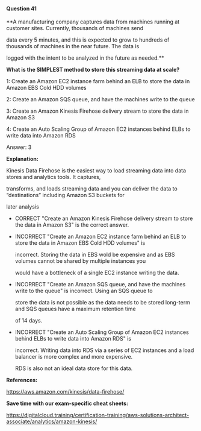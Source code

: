 #### Question  41


**A manufacturing company captures data from machines running at customer sites. Currently, thousands of machines send

data every 5 minutes, and this is expected to grow to hundreds of thousands of machines in the near future. The data is

logged with the intent to be analyzed in the future as needed.**


**What is the SIMPLEST method to store this streaming data at scale?**


1: Create an Amazon EC2 instance farm behind an ELB to store the data in Amazon EBS Cold HDD volumes


2: Create an Amazon SQS queue, and have the machines write to the queue


3: Create an Amazon Kinesis Firehose delivery stream to store the data in Amazon S3


4: Create an Auto Scaling Group of Amazon EC2 instances behind ELBs to write data into Amazon RDS


Answer: 3


**Explanation:**


Kinesis Data Firehose is the easiest way to load streaming data into data stores and analytics tools. It captures,

transforms, and loads streaming data and you can deliver the data to “destinations” including Amazon S3 buckets for

later analysis


- CORRECT "Create an Amazon Kinesis Firehose delivery stream to store the data in Amazon S3" is the correct answer.


- INCORRECT "Create an Amazon EC2 instance farm behind an ELB to store the data in Amazon EBS Cold HDD volumes" is

  incorrect. Storing the data in EBS wold be expensive and as EBS volumes cannot be shared by multiple instances you

  would have a bottleneck of a single EC2 instance writing the data.


- INCORRECT "Create an Amazon SQS queue, and have the machines write to the queue" is incorrect. Using an SQS queue to

  store the data is not possible as the data needs to be stored long-term and SQS queues have a maximum retention time

  of 14 days.


- INCORRECT "Create an Auto Scaling Group of Amazon EC2 instances behind ELBs to write data into Amazon RDS" is

  incorrect. Writing data into RDS via a series of EC2 instances and a load balancer is more complex and more expensive.

  RDS is also not an ideal data store for this data.


**References:**


https://aws.amazon.com/kinesis/data-firehose/


**Save time with our exam-specific cheat sheets:**


https://digitalcloud.training/certification-training/aws-solutions-architect-associate/analytics/amazon-kinesis/


